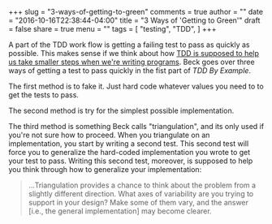 +++
slug = "3-ways-of-getting-to-green"
comments = true
author = ""
date = "2016-10-16T22:38:44-04:00"
title = "3 Ways of 'Getting to Green'"
draft = false
share = true
menu = ""
tags = [
  "testing",
  "TDD",
]
+++

A part of the TDD work flow is getting a failing test to pass as quickly as possible. This makes sense if we think about how [TDD is supposed to help us take smaller steps when we're writing programs](http://www.philosophicalhacker.com/post/the-goal-of-refactoring-during-tdd/). Beck goes over three ways of getting a test to pass quickly in the fist part of *TDD By Example*.

The first method is to fake it. Just hard code whatever values you need to to get the tests to pass.

The second method is try for the simplest possible implementation.

The third method is something Beck calls "triangulation", and its only used if you're not sure how to proceed. When you triangulate on an implementation, you start by writing a second test. This second test will force you to generalize the hard-coded implementation you wrote to get your test to pass. Writing this second test, moreover, is supposed to help you think through how to generalize your implementation:

>...Triangulation provides a chance to think about the problem from a slightly different direction. What axes of variability are you trying to support in your design? Make some of them vary, and the answer [i.e., the general implementation] may become clearer.
